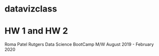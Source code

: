 # datavizclass
# HW 1 and HW 2
Roma Patel
Rutgers Data Science BootCamp
M/W August 2019 - February 2020
